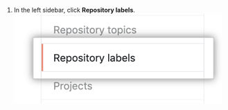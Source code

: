 1. In the left sidebar, click **Repository labels**.
  ![Repository labels tab](/assets/images/help/organizations/repo-labels-tab.png)